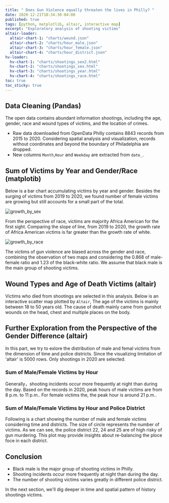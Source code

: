 ```yaml
---
title: " Does Gun Violence equally threaten the lives in Philly? "
date: 2020-12-21T18:34:30-04:00
published: true
tags: [python, matplotlib, altair, interactive map]
excerpt: "Exploratory analysis of shooting victims"
altair-loader:
  altair-chart-1: "charts/wound.json"
  altair-chart-2: "charts/hour_male.json"
  altair-chart-3: "charts/hour_female.json"
  altair-chart-4: "charts/hour_district.json"
hv-loader:
  hv-chart-1: "charts/shootings_sex2.html"
  hv-chart-2: "charts/shootings_sex.html"
  hv-chart-3: "charts/shootings_year.html"
  hv-chart-4: "charts/shootings_race.html"
toc: true
toc_sticky: true
---
```


## Data Cleaning (Pandas)
The open data contains abundant information shootings, including the age, gender, race and wound types of victims, and the location of crimes.
- Raw data downloaded from OpenData Philly contains 8843 records from 2015 to 2020. Considering spatial analysis and visualization, records without coordinates and beyond the boundary of Philadelphia are dropped.
- New columns `Month`,`Hour` and `Weekday` are extracted from `date_`.


## Sum of Victims by Year and Gender/Race (matplotib)

Below is a bar chart accumulating victims by year and gender. Besides the surging of victims from 2019 to 2020, we found number of female victims are growing but still accounts for a small part of the total.

![growth_by_sex](https://raw.githubusercontent.com/ihcgnahz/shooting_victims/master/charts/growth_by_sex.png)

From the perspective of race, victims are majority Africa American for the first sight. Comparing the slope of line, from 2019 to 2020, the growth rate of Africa American victims is far greater than the growth rate of white.

![growth_by_race](https://raw.githubusercontent.com/ihcgnahz/shooting_victims/master/charts/growth_by_race.png)

The victims of gun violence are biased across the gender and race, combining the observation of two maps and considering the 0.868 of male-female ratio and 1.23 of the black-white ratio. We assume that black male is the main group of shooting victims.

## Wound Types and Age of Death Victims (altair)

Victims who died from shootings are selected in this analysis. Below is an interactive scatter map plotted by `Altair`, The age of the victims is mainly between 18 to 50 years old. The cause of death mainly came from gunshot wounds on the head, chest and multiple places on the body.

<div id="altair-chart-1"></div>

## Further Exploration from the Perspective of the Gender Difference (altair)
In this part, we try to exlore the distribution of male and femal victims from the dimension of time and police districts. Since the visualizing limitation of 'altair' is 5000 rows. Only shootings in 2020 are selected.

### Sum of Male/Female Victims by Hour
Generally，shooting incidents occur more frequently at night than during the day. Based on the records in 2020, peak hours of male victims are from 8 p.m. to 11 p.m.. For female victims the, the peak hour is around 21 p.m.. 

<div id="altair-chart-2"></div>

<div id="altair-chart-3"></div>

### Sum of Male/Female Victims by Hour and Police District
Following is a chart showing the number of male and female victims considering time and districts. The size of circle represents the number of victims. As we can see, the police district 22, 24 and 25 are of high risky of gun murdering. This plot may provide insights about re-balancing the ploce foce in each district.

<div id="altair-chart-4"></div>

## Conclusion
- Black male is the major group of shooting victims in Philly.
- Shooting incidents occur more frequently at night than during the day.
- The number of shooting victims varies greatly in different police district.

<div id="hv-chart-1"></div>

<div id="hv-chart-2"></div>

<div id="hv-chart-3"></div>

<div id="hv-chart-4"></div>

In the next section, we'll dig deeper in time and spatial pattern of history shootings victims.

<div id="hv-chart-1"></div>

<div id="hv-chart-2"></div>

<div id="hv-chart-3"></div>

<div id="hv-chart-4"></div>
